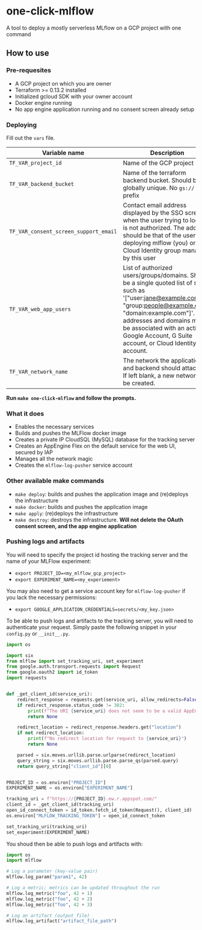 # one-click-mlflow
A tool to deploy a mostly serverless MLflow on a GCP project with one command

## How to use

### Pre-requesites
- A GCP project on which you are owner
- Terraform >= 0.13.2 installed
- Initialized gcloud SDK with your owner account
- Docker engine running
- No app engine application running and no consent screen already setup

### Deploying
Fill out the `vars` file.

|Variable name|Description|
|---|---| 
|`TF_VAR_project_id`|Name of the GCP project|
|`TF_VAR_backend_bucket`|Name of the terraform backend bucket. Should be globally unique. No `gs://` prefix|
|`TF_VAR_consent_screen_support_email`|Contact email address displayed by the SSO screen when the user trying to log in is not authorized. The address should be that of the user deploying mlflow (you) or a Cloud Identity group managed by this user|
|`TF_VAR_web_app_users`|List of authorized users/groups/domains. Should be a single quoted list of string such as '["user:jane@example.com", "group:people@example.com", "domain:example.com"]'. Email addresses and domains must be associated with an active Google Account, G Suite account, or Cloud Identity account.|
|`TF_VAR_network_name`|The network the application and backend should attach to. If left blank, a new network will be created.|

**Run `make one-click-mlflow` and follow the prompts.**


### What it does
- Enables the necessary services
- Builds and pushes the MLFlow docker image
- Creates a private IP CloudSQL (MySQL) database for the tracking server
- Creates an AppEngine Flex  on the default service for the web UI, secured by IAP
- Manages all the network magic
- Creates the `mlflow-log-pusher` service account

### Other available make commands
- `make deploy`: builds and pushes the application image and (re)deploys the infrastructure
- `make docker`: builds and pushes the application image
- `make apply`: (re)deploys the infrastructure
- `make destroy`: destroys the infrastructure. **Will not delete the OAuth consent screen, and the app engine application**


### Pushing logs and artifacts

You will need to specify the project id hosting the tracking server and the name of your MLFlow experiment:
- `export PROJECT_ID=<my_mlflow_gcp_project>`
- `export EXPERIMENT_NAME=<my_experiement>`

You may also need to get a service account key for `mlflow-log-pusher` if you lack the necessary permissions:
- `export GOOGLE_APPLICATION_CREDENTIALS=secrets/<my_key.json>`

To be able to push logs and artifacts to the tracking server, you will need to authenticate your request.
Simply paste the following snippet in your `config.py` or `__init__.py`.

````python
import os

import six
from mlflow import set_tracking_uri, set_experiment
from google.auth.transport.requests import Request
from google.oauth2 import id_token
import requests


def _get_client_id(service_uri):
    redirect_response = requests.get(service_uri, allow_redirects=False)
    if redirect_response.status_code != 302:
        print(f"The URI {service_uri} does not seem to be a valid AppEngine endpoint.")
        return None

    redirect_location = redirect_response.headers.get("location")
    if not redirect_location:
        print(f"No redirect location for request to {service_uri}")
        return None

    parsed = six.moves.urllib.parse.urlparse(redirect_location)
    query_string = six.moves.urllib.parse.parse_qs(parsed.query)
    return query_string["client_id"][0]


PROJECT_ID = os.environ["PROJECT_ID"]
EXPERIMENT_NAME = os.environ["EXPERIMENT_NAME"]

tracking_uri = f"https://{PROJECT_ID}.ew.r.appspot.com/"
client_id = _get_client_id(tracking_uri)
open_id_connect_token = id_token.fetch_id_token(Request(), client_id)
os.environ["MLFLOW_TRACKING_TOKEN"] = open_id_connect_token

set_tracking_uri(tracking_uri)
set_experiment(EXPERIMENT_NAME)
````

You shoud then be able to push logs and artifacts with:
```python
import os
import mlflow

# Log a parameter (key-value pair)
mlflow.log_param("param1", 42)

# Log a metric; metrics can be updated throughout the run
mlflow.log_metric("foo", 42 + 1)
mlflow.log_metric("foo", 42 + 2)
mlflow.log_metric("foo", 42 + 3)

# Log an artifact (output file)
mlflow.log_artifact("artifact_file_path")
```
